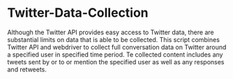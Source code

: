 # Twitter-Data-Collection
Although the Twitter API provides easy access to Twitter data, there are substantial limits on data that is able to be collected. This script combines Twitter API and webdriver to collect full conversation data on Twitter around a specified user in specified time period. Te collected content includes any tweets sent by or to or mention the specified user as well as any responses and retweets.
